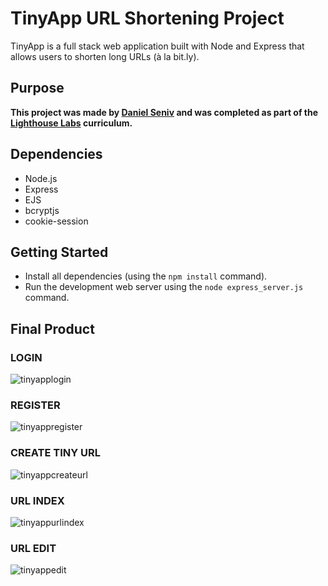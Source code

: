 #  TinyApp URL Shortening Project 

TinyApp is a full stack web application built with Node and Express that allows users to shorten long URLs (à la bit.ly).

## Purpose

**This project was made by [Daniel Seniv](https://github.com/n1dddd) and was completed as part of the [Lighthouse Labs](https://github.com/lighthouse-labs) curriculum.**

## Dependencies

- Node.js
- Express
- EJS
- bcryptjs
- cookie-session

## Getting Started

- Install all dependencies (using the `npm install` command).
- Run the development web server using the `node express_server.js` command.

## Final Product

### LOGIN
![tinyapplogin](https://i.imgur.com/pEo3W7f.png)

### REGISTER
![tinyappregister](https://i.imgur.com/Ckydp7l.png)

### CREATE TINY URL
![tinyappcreateurl](https://i.imgur.com/YfcNNr3.png)

### URL INDEX
![tinyappurlindex](https://i.imgur.com/iXi7yrn.png)

### URL EDIT 
![tinyappedit](https://i.imgur.com/cEJkrXl.png)

